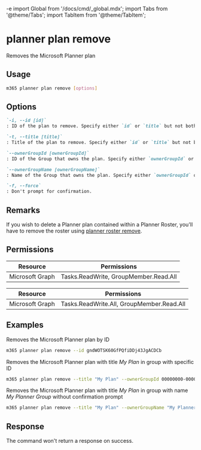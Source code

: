 -e <!-- DISCLAIMER: All secrets, passwords, and sensitive values in this document are examples only and not real credentials. -->
import Global from '/docs/cmd/_global.mdx';
import Tabs from '@theme/Tabs';
import TabItem from '@theme/TabItem';

# planner plan remove

Removes the Microsoft Planner plan

## Usage

```sh
m365 planner plan remove [options]
```

## Options

```md definition-list
`-i, --id [id]`
: ID of the plan to remove. Specify either `id` or `title` but not both.

`-t, --title [title]`
: Title of the plan to remove. Specify either `id` or `title` but not both.

`--ownerGroupId [ownerGroupId]`
: ID of the Group that owns the plan. Specify either `ownerGroupId` or `ownerGroupName` when using `title`.

`--ownerGroupName [ownerGroupName]`
: Name of the Group that owns the plan. Specify either `ownerGroupId` or `ownerGroupName` when using `title`.

`-f, --force`
: Don't prompt for confirmation.
```

<Global />

## Remarks

If you wish to delete a Planner plan contained within a Planner Roster, you'll have to remove the roster using [planner roster remove](../roster/roster-remove.mdx).

## Permissions

<Tabs>
  <TabItem value="Delegated">

  | Resource        | Permissions                           |
  |-----------------|---------------------------------------|
  | Microsoft Graph | Tasks.ReadWrite, GroupMember.Read.All |

  </TabItem>
  <TabItem value="Application">

  | Resource        | Permissions                               |
  |-----------------|-------------------------------------------|
  | Microsoft Graph | Tasks.ReadWrite.All, GroupMember.Read.All |

  </TabItem>
</Tabs>

## Examples

Removes the Microsoft Planner plan by ID

```sh
m365 planner plan remove --id gndWOTSK60GfPQfiDDj43JgACDCb
```

Removes the Microsoft Planner plan with title _My Plan_ in group with specific ID

```sh
m365 planner plan remove --title "My Plan" --ownerGroupId 00000000-0000-0000-0000-000000000000
```

Removes the Microsoft Planner plan with title _My Plan_ in group with name _My Planner Group_ without confirmation prompt

```sh
m365 planner plan remove --title "My Plan" --ownerGroupName "My Planner Group" --force
```

## Response

The command won't return a response on success.
